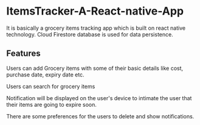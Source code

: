 # ItemsTracker-A-React-native-App
It is basically a grocery items tracking app which is built on react native technology. 
Cloud Firestore database is used for data persistence.

## Features

Users can add Grocery items with some of their basic details like cost, purchase date, expiry date etc.

Users can search for grocery items

Notification will be displayed on the user's device to intimate the user that their items are going to expire soon.

There are some preferences for the users to delete and show notifications.
